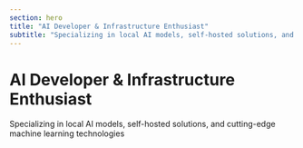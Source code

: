 ```yaml
---
section: hero
title: "AI Developer & Infrastructure Enthusiast"
subtitle: "Specializing in local AI models, self-hosted solutions, and cutting-edge machine learning technologies"
---
```


# AI Developer & Infrastructure Enthusiast

Specializing in local AI models, self-hosted solutions, and cutting-edge machine learning technologies